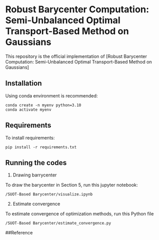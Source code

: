 # Robust Barycenter Computation: Semi-Unbalanced Optimal Transport-Based Method on Gaussians
This repository is the official implementation of [Robust Barycenter Computation: Semi-Unbalanced Optimal Transport-Based Method on Gaussians]


## Installation
Using conda environment is recommended:
```
conda create -n myenv python=3.10
conda activate myenv
```

## Requirements

To install requirements:

```setup
pip install -r requirements.txt
```

## Running the codes
1. Drawing barrycenter 

To draw the barycenter in Section 5, run this jupyter notebook:

```
/SUOT-Based Barycenter/visualize.ipynb
```

2. Estimate convergence

To estimate convergence of optimization methods, run this Python file

``` 
/SUOT-Based Barycenter/estimate_convergence.py
```

##Reference


